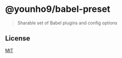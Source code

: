 # @younho9/babel-preset

> Sharable set of Babel plugins and config options

## License

[MIT](../../LICENSE)

